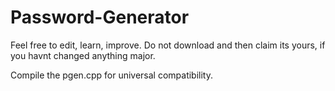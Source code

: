 # Password-Generator

Feel free to edit, learn, improve.
Do not download and then claim its yours, if you havnt changed anything major.

Compile the pgen.cpp for universal compatibility.
